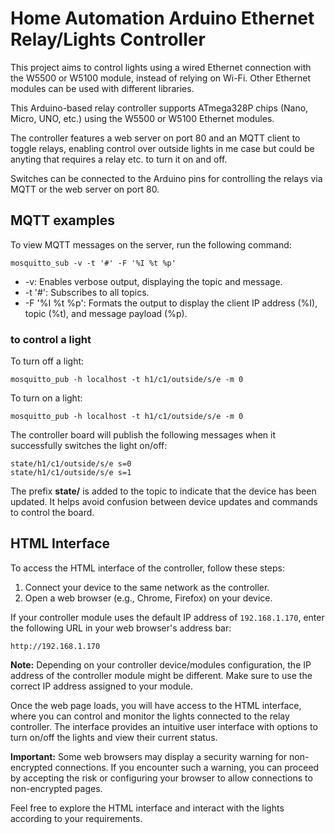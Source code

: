 # Home Automation Arduino Ethernet Relay/Lights Controller
This project aims to control lights using a wired Ethernet connection with the W5500 or W5100 module, instead of relying on Wi-Fi. Other Ethernet modules can be used with different libraries.

This Arduino-based relay controller supports ATmega328P chips (Nano, Micro, UNO, etc.) using the W5500 or W5100 Ethernet modules.

The controller features a web server on port 80 and an MQTT client to toggle relays, enabling control over outside lights in me case but could be anyting that requires a relay etc. to turn it on and off.

Switches can be connected to the Arduino pins for controlling the relays via MQTT or the web server on port 80.

## MQTT examples
To view MQTT messages on the server, run the following command:
```
mosquitto_sub -v -t '#' -F '%I %t %p'
```
* -v: Enables verbose output, displaying the topic and message.
* -t '#': Subscribes to all topics.
* -F '%I %t %p': Formats the output to display the client IP address (%I), topic (%t), and message payload (%p).

### to control a light

To turn off a light:
```
mosquitto_pub -h localhost -t h1/c1/outside/s/e -m 0
```

To turn on a light:
```
mosquitto_pub -h localhost -t h1/c1/outside/s/e -m 0
```

The controller board will publish the following messages when it successfully switches the light on/off:
```
state/h1/c1/outside/s/e s=0
state/h1/c1/outside/s/e s=1
```

The prefix <b>state/</b> is added to the topic to indicate that the device has been updated. It helps avoid confusion between device updates and commands to control the board.


## HTML Interface

To access the HTML interface of the controller, follow these steps:

1. Connect your device to the same network as the controller.
2. Open a web browser (e.g., Chrome, Firefox) on your device.

If your controller module uses the default IP address of `192.168.1.170`, enter the following URL in your web browser's address bar:

```
http://192.168.1.170
```

**Note:** Depending on your controller device/modules configuration, the IP address of the controller module might be different. Make sure to use the correct IP address assigned to your module.

Once the web page loads, you will have access to the HTML interface, where you can control and monitor the lights connected to the relay controller. The interface provides an intuitive user interface with options to turn on/off the lights and view their current status.

**Important:** Some web browsers may display a security warning for non-encrypted connections. If you encounter such a warning, you can proceed by accepting the risk or configuring your browser to allow connections to non-encrypted pages.

Feel free to explore the HTML interface and interact with the lights according to your requirements.


